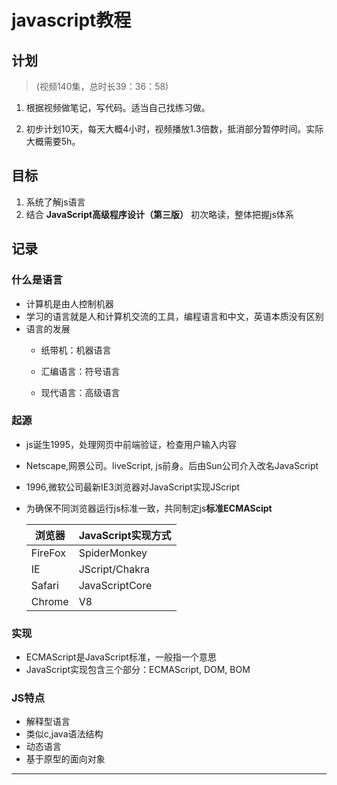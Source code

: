 # javascript教程

## 计划

> (视频140集，总时长39：36：58)

1. 根据视频做笔记，写代码。适当自己找练习做。

2. 初步计划10天，每天大概4小时，视频播放1.3倍数，抵消部分暂停时间。实际大概需要5h。



## 目标

1. 系统了解js语言
2. 结合 **JavaScript高级程序设计（第三版）** 初次略读，整体把握js体系


## 记录

### 什么是语言

- 计算机是由人控制机器
- 学习的语言就是人和计算机交流的工具，编程语言和中文，英语本质没有区别
- 语言的发展
  - 纸带机：机器语言
  
  - 汇编语言：符号语言
  
  - 现代语言：高级语言
  

### 起源

- js诞生1995，处理网页中前端验证，检查用户输入内容

- Netscape,网景公司。liveScript, js前身。后由Sun公司介入改名JavaScript

- 1996,微软公司最新IE3浏览器对JavaScript实现JScript

- 为确保不同浏览器运行js标准一致，共同制定js**标准ECMAScipt**

  | 浏览器  | JavaScript实现方式 |
  | ------- | ------------------ |
  | FireFox | SpiderMonkey       |
  | IE      | JScript/Chakra     |
  | Safari  | JavaScriptCore     |
  | Chrome  | V8                 |

### 实现

- ECMAScript是JavaScript标准，一般指一个意思
- JavaScript实现包含三个部分：ECMAScript, DOM, BOM

### JS特点

- 解释型语言
- 类似c,java语法结构
- 动态语言
- 基于原型的面向对象

<hr/>



